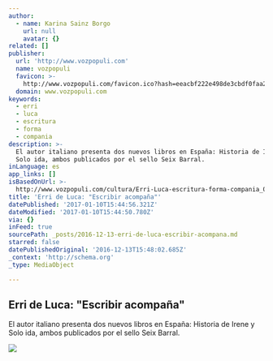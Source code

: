```yaml
---
author:
  - name: Karina Sainz Borgo
    url: null
    avatar: {}
related: []
publisher:
  url: 'http://www.vozpopuli.com'
  name: vozpopuli
  favicon: >-
    http://www.vozpopuli.com/favicon.ico?hash=eeacbf222e498de3cbdf0faa2dc24aa1acf04fa0
  domain: www.vozpopuli.com
keywords:
  - erri
  - luca
  - escritura
  - forma
  - compania
description: >-
  El autor italiano presenta dos nuevos libros en España: Historia de Irene y
  Solo ida, ambos publicados por el sello Seix Barral.
inLanguage: es
app_links: []
isBasedOnUrl: >-
  http://www.vozpopuli.com/cultura/Erri-Luca-escritura-forma-compania_0_980002454.html
title: 'Erri de Luca: "Escribir acompaña"'
datePublished: '2017-01-10T15:44:56.321Z'
dateModified: '2017-01-10T15:44:50.780Z'
via: {}
inFeed: true
sourcePath: _posts/2016-12-13-erri-de-luca-escribir-acompana.md
starred: false
datePublishedOriginal: '2016-12-13T15:48:02.685Z'
_context: 'http://schema.org'
_type: MediaObject

---
```

<article style=""><h1>Erri de Luca: "Escribir acompaña"</h1><p>El autor italiano presenta dos nuevos libros en España: Historia de Irene y Solo ida, ambos publicados por el sello Seix Barral.</p><img src="http://images.vozpopuli.com/2016/12/11/cultura/Erri-Luca-imagen-archivo_980012153_4907228_660x371.jpg" /></article>